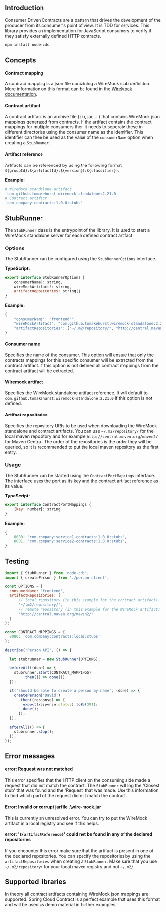 ## Introduction

Consumer Driven Contracts are a pattern that drives the development of the producer from its consumer's point of view. It is TDD for services.
This library provides an implementation for JavaScript consumers to verify if they satisfy externally defined HTTP contracts.

```sh
npm install node-cdc
```

## Concepts

#### Contract mapping

A contract mapping is a json file containing a WireMock stub definition. More information on this format can be found in the [WireMock documentation](http://wiremock.org/docs/stubbing/).

#### Contract artifact

A contract artifact is an archive file (zip, jar, ...) that contains WireMock json mappings generated from contracts. If the artifact contains the contract mappings for multiple consumers then it needs to seperate these in different directories using the consumer name as the identifier. This identifier can then be used as the value of the `consumerName` option when creating a `StubRunner`.

#### Artifact reference

Artifacts can be referenced by using the following format `${groupId}:${artifactId}:${version}(:${classifier})`.

__Example:__

```sh
# WireMock standalone artifact
'com.github.tomakehurst:wiremock-standalone:2.21.0'
# Contract artifact
'com.company:contracts:1.0.0:stubs'
```

## StubRunner

The `StubRunner` class is the entrypoint of the library. It is used to start a WireMock standalone server for each defined contract artifact.  

### Options

The StubRunner can be configured using the `StubRunnerOptions` interface.

__TypeScript:__

```js
export interface StubRunnerOptions {
    consumerName?: string,
    wireMockArtifact?: string,
    artifactRepositories: string[]
}
```

__Example:__

```js
{
    "consumerName": "frontend"",
    "wireMockArtifact": "com.github.tomakehurst:wiremock-standalone:2.21.0",
    "artifactRepositories": ["~/.m2/repository/", "http://central.maven.org/maven2/"]
}
```

#### Consumer name

Specifies the name of the consumer. This option will ensure that only the contracts mappings for this specific consumer will be extracted from the contract artifact. If this option is not defined all contract mappings from the contract artifact will be extracted.

#### Wiremock artifact

Specifies the WireMock standalone artifact reference. It will default to `com.github.tomakehurst:wiremock-standalone:2.21.0` if this option is not defined.

#### Artifact repositories

Specifies the repository URIs to be used when downloading the WireMock standalone and contract artifacts. You can use `~/.m2/repository/` for the local maven repository and for example `http://central.maven.org/maven2/` for Maven Central. The order of the repositories is the order they will be queried, so it is recommended to put the local maven repository as the first entry.

### Usage

The StubRunner can be started using the `ContractPortMappings` interface. The interface uses the port as its key and the contract artifact reference as its value. 

__TypeScript:__

```js
export interface ContractPortMappings {
    [key: number]: string
}
```

__Example:__

```js
{
    8080: "com.company:service1-contracts:1.0.0:stubs",
    8081: "com.company:service2-contracts:1.0.0:stubs",
}
```

## Testing

```js
import { StubRunner } from 'node-cdc';
import { createPerson } from './person-client';

const OPTIONS = {
  consumerName: 'frontend',
  artifactRepositories: [
      // local repository (in this example for the contract artifact)
      '~/.m2/repository/', 
      // remote repository (in this example for the WireMock artifact)
      'http://central.maven.org/maven2/'
  ]
};

const CONTRACT_MAPPINGS = {
  8080: 'com.company:contracts:local:stubs'
};

describe('Person API', () => {

  let stubrunner = new StubRunner(OPTIONS);

  beforeAll((done) => {
    stubrunner.start(CONTRACT_MAPPINGS)
        .then(() => done());
  });

  it('should be able to create a person by name', (done) => {
    createPerson('David')
      .then((response) => {
        expect(response.status).toBe(201);
        done();
      });
  });

  afterAll(() => {
    stubrunner.stop();
  });
});
```

## Error messages

#### error: Request was not matched

This error specifies that the HTTP client on the consuming side made a request that did not match the contract. The `StubRunner` will log the 'Closest stub' that was found and the 'Request' that was made. Use this information to find which part of the request did not match the contract.

#### Error: Invalid or corrupt jarfile .\wire-mock.jar

This is currently an unresolved error. You can try to put the WireMock artifact in a local registry and see if this helps.

#### error: '`${artifactReference}`' could not be found in any of the declared repositories

If you encounter this error make sure that the artifact is present in one of the declared repositories. You can specify the repositories by using the `artifactRepositories` when creating a `StubRunner`. Make sure that you use `~/.m2/repository/` for your local maven registry and not `~/.m2/`.

## Supported libraries

In theory all contract artifacts containing WireMock json mappings are supported. Spring Cloud Contract is a perfect example that uses this format and will be used as demo material in further examples.